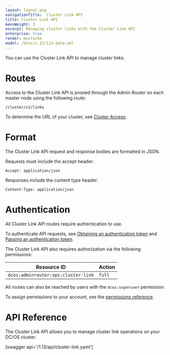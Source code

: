 ```yaml
---
layout: layout.pug
navigationTitle:  Cluster Link API
title: Cluster Link API
menuWeight: 3
excerpt: Managing cluster links with the Cluster Link API
enterprise: true
render: mustache
model: /dcos/1.13/113-data.yml
---
```


You can use the Cluster Link API to manage cluster links.

# Routes

Access to the Cluster Link API is proxied through the Admin Router on each master node using the following route:

```
/cluster/v1/links
```

To determine the URL of your cluster, see [Cluster Access](/1.13/api/access/).

# Format

The Cluster Link API request and response bodies are formatted in JSON.

Requests must include the accept header:

```
Accept: application/json
```

Responses include the content type header:

```
Content-Type: application/json
```

# Authentication

All Cluster Link API routes require authentication to use.

To authenticate API requests, see [Obtaining an authentication token](/1.13/security/ent/iam-api/#obtaining-an-authentication-token) and [Passing an authentication token](/1.13/security/ent/iam-api/#passing-an-authentication-token).

The Cluster Link API also requires authorization via the following permissions:

| Resource ID | Action |
|-------------|--------|
| `dcos:adminrouter:ops:cluster-link` | `full` |

All routes can also be reached by users with the `dcos:superuser` permission.

To assign permissions to your account, see the [permissions reference](/1.13/security/ent/perms-reference/).


# API Reference

The Cluster Link API allows you to manage cluster link operations on your DC/OS cluster.

[swagger api='/1.13/api/cluster-link.yaml']

